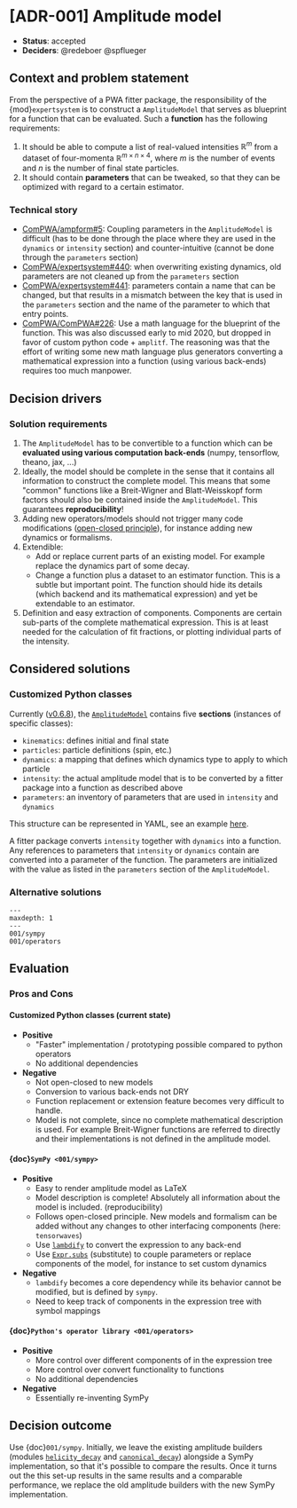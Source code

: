 <!-- cspell:ignore amplitf lambdify -->

# [ADR-001] Amplitude model

- **Status**: accepted
- **Deciders**: @redeboer @spflueger

## Context and problem statement

From the perspective of a PWA fitter package, the responsibility of the
{mod}`expertsystem` is to construct a `AmplitudeModel` that serves as blueprint for a
function that can be evaluated. Such a **function** has the following requirements:

1. It should be able to compute a list of real-valued intensities $\mathbb{R}^m$ from a
   dataset of four-momenta $\mathbb{R}^{m\times n\times4}$, where $m$ is the number of
   events and $n$ is the number of final state particles.
2. It should contain **parameters** that can be tweaked, so that they can be optimized
   with regard to a certain estimator.

### Technical story

- [ComPWA/ampform#5](https://github.com/ComPWA/ampform/issues/5): Coupling parameters in the `AmplitudeModel` is difficult
  (has to be done through the place where they are used in the `dynamics` or `intensity`
  section) and counter-intuitive (cannot be done through the `parameters` section)
- [ComPWA/expertsystem#440](https://github.com/ComPWA/expertsystem/issues/440): when overwriting existing dynamics, old parameters
  are not cleaned up from the `parameters` section
- [ComPWA/expertsystem#441](https://github.com/ComPWA/expertsystem/issues/441): parameters contain a name that can be changed, but
  that results in a mismatch between the key that is used in the `parameters` section
  and the name of the parameter to which that entry points.
- [ComPWA/ComPWA#226](https://github.com/ComPWA/ComPWA/issues/226): Use a math language for the blueprint of the function. This
  was also discussed early to mid 2020, but dropped in favor of custom python code +
  `amplitf`. The reasoning was that the effort of writing some new math language plus
  generators converting a mathematical expression into a function (using various
  back-ends) requires too much manpower.

## Decision drivers

### Solution requirements

1. The `AmplitudeModel` has to be convertible to a function which can be **evaluated
   using various computation back-ends** (numpy, tensorflow, theano, jax, ...)
2. Ideally, the model should be complete in the sense that it contains all information
   to construct the complete model. This means that some "common" functions like a
   Breit-Wigner and Blatt-Weisskopf form factors should also be contained inside the
   `AmplitudeModel`. This guarantees **reproducibility**!
3. Adding new operators/models should not trigger many code modifications
   ([open-closed principle](https://en.wikipedia.org/wiki/Open%E2%80%93closed_principle)),
   for instance adding new dynamics or formalisms.
4. Extendible:
   - Add or replace current parts of an existing model. For example replace the dynamics
     part of some decay.
   - Change a function plus a dataset to an estimator function. This is a subtle but
     important point. The function should hide its details (which backend and its
     mathematical expression) and yet be extendable to an estimator.
5. Definition and easy extraction of components. Components are certain sub-parts of the
   complete mathematical expression. This is at least needed for the calculation of fit
   fractions, or plotting individual parts of the intensity.

## Considered solutions

### Customized Python classes

Currently ([v0.6.8](https://expertsystem.readthedocs.io/en/0.6.8)), the
[`AmplitudeModel`](https://expertsystem.readthedocs.io/en/0.6.8/api/expertsystem.amplitude.model.html#expertsystem.amplitude.model.AmplitudeModel)
contains five **sections** (instances of specific classes):

- `kinematics`: defines initial and final state
- `particles`: particle definitions (spin, etc.)
- `dynamics`: a mapping that defines which dynamics type to apply to which particle
- `intensity`: the actual amplitude model that is to be converted by a fitter package
  into a function as described above
- `parameters`: an inventory of parameters that are used in `intensity` and `dynamics`

This structure can be represented in YAML, see an example
[here](https://github.com/ComPWA/expertsystem/blob/f4f1c55/tests/unit/io/expected_recipe.yml).

A fitter package converts `intensity` together with `dynamics` into a function. Any
references to parameters that `intensity` or `dynamics` contain are converted into a
parameter of the function. The parameters are initialized with the value as listed in
the `parameters` section of the `AmplitudeModel`.

### Alternative solutions

```{toctree}
---
maxdepth: 1
---
001/sympy
001/operators
```

## Evaluation

### Pros and Cons

#### Customized Python classes (current state)

- **Positive**
  - "Faster" implementation / prototyping possible compared to python operators
  - No additional dependencies
- **Negative**
  - Not open-closed to new models
  - Conversion to various back-ends not DRY
  - Function replacement or extension feature becomes very difficult to handle.
  - Model is not complete, since no complete mathematical description is used. For
    example Breit-Wigner functions are referred to directly and their implementations is
    not defined in the amplitude model.

#### {doc}`SymPy <001/sympy>`

- **Positive**
  - Easy to render amplitude model as LaTeX
  - Model description is complete! Absolutely all information about the model is
    included. (reproducibility)
  - Follows open-closed principle. New models and formalism can be added without any
    changes to other interfacing components (here: `tensorwaves`)
  - Use
    [`lambdify`](https://docs.sympy.org/latest/tutorial/basic_operations.html#lambdify)
    to convert the expression to any back-end
  - Use
    [`Expr.subs`](https://docs.sympy.org/latest/modules/core.html#sympy.core.basic.Basic.subs)
    (substitute) to couple parameters or replace components of the model, for instance
    to set custom dynamics
- **Negative**
  - `lambdify` becomes a core dependency while its behavior cannot be modified, but is
    defined by `sympy`.
  - Need to keep track of components in the expression tree with symbol mappings

#### {doc}`Python's operator library <001/operators>`

- **Positive**
  - More control over different components of in the expression tree
  - More control over convert functionality to functions
  - No additional dependencies
- **Negative**
  - Essentially re-inventing SymPy

## Decision outcome

Use {doc}`001/sympy`. Initially, we leave the existing amplitude builders (modules
[`helicity_decay`](https://expertsystem.readthedocs.io/en/0.6.8/api/expertsystem.amplitude.helicity_decay.html)
and
[`canonical_decay`](https://expertsystem.readthedocs.io/en/0.6.8/api/expertsystem.amplitude.canonical_decay.html))
alongside a SymPy implementation, so that it's possible to compare the results. Once it
turns out the this set-up results in the same results and a comparable performance, we
replace the old amplitude builders with the new SymPy implementation.
